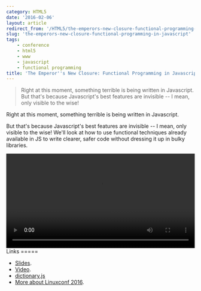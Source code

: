 ```yaml
---
category: HTML5
date: '2016-02-06'
layout: article
redirect_from: '/HTML5/the-emperors-new-closure-functional-programming-in-javascript/'
slug: 'the-emperors-new-closure-functional-programming-in-javascript'
tags:
    - conference
    - html5
    - www
    - javascript
    - functional programming
title: 'The Emperor''s New Closure: Functional Programming in Javascript'
---
```


> Right at this moment, something terrible is being written in
> Javascript. But that's because Javascript's best features are
> invisible -- I mean, only visible to the wise!

Right at this moment, something terrible is being written in Javascript.

But that's because Javascript's best features are invisible -- I mean,
only visible to the wise! We'll look at how to use functional techniques
already available in JS to write clearer, safer code without dressing it
up in bulky libraries.

<video src="http://mirror.linux.org.au/linux.conf.au/2016/02_Tuesday/Wool_Museum/The_Emperors_New_Closure_FP_in_Javascript.webm" controls style="width: 100%">
<div class="border: 1px solid red">Embedded video doesn't seem to work for you!  Try downloading the
file below or <a href="https://www.youtube.com/watch?v=a6azjixVy2g">have a look on youtube</a></div>
</video>
Links
=====

-   [Slides](/lca2016/functional-javascript.html).
-   [Video](http://mirror.linux.org.au/linux.conf.au/2016/02_Tuesday/Wool_Museum/The_Emperors_New_Closure_FP_in_Javascript.webm).
-   [dictionary.js](https://github.com/mnemote/dictionary.js)
-   [More about Linuxconf 2016](/etc/linuxconf-2016-geelong/).
